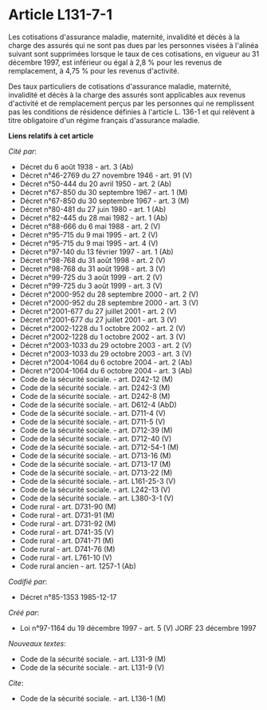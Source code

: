 # Article L131-7-1

Les cotisations d'assurance maladie, maternité, invalidité et décès à la charge des assurés qui ne sont pas dues par les
personnes visées à l'alinéa suivant sont supprimées lorsque le taux de ces cotisations, en vigueur au 31 décembre 1997, est
inférieur ou égal à 2,8 % pour les revenus de remplacement, à 4,75 % pour les revenus d'activité.

Des taux particuliers de cotisations d'assurance maladie, maternité, invalidité et décès à la charge des assurés sont
applicables aux revenus d'activité et de remplacement perçus par les personnes qui ne remplissent pas les conditions de
résidence définies à l'article L. 136-1 et qui relèvent à titre obligatoire d'un régime français d'assurance maladie.

**Liens relatifs à cet article**

_Cité par_:

  - Décret du 6 août 1938 - art. 3 (Ab)
  - Décret n°46-2769 du 27 novembre 1946 - art. 91 (V)
  - Décret n°50-444 du 20 avril 1950 - art. 2 (Ab)
  - Décret n°67-850 du 30 septembre 1967 - art. 1 (M)
  - Décret n°67-850 du 30 septembre 1967 - art. 3 (M)
  - Décret n°80-481 du 27 juin 1980 - art. 1 (Ab)
  - Décret n°82-445 du 28 mai 1982 - art. 1 (Ab)
  - Décret n°88-666 du 6 mai 1988 - art. 2 (V)
  - Décret n°95-715 du 9 mai 1995 - art. 2 (V)
  - Décret n°95-715 du 9 mai 1995 - art. 4 (V)
  - Décret n°97-140 du 13 février 1997 - art. 1 (Ab)
  - Décret n°98-768 du 31 août 1998 - art. 2 (V)
  - Décret n°98-768 du 31 août 1998 - art. 3 (V)
  - Décret n°99-725 du 3 août 1999 - art. 2 (V)
  - Décret n°99-725 du 3 août 1999 - art. 3 (V)
  - Décret n°2000-952 du 28 septembre 2000 - art. 2 (V)
  - Décret n°2000-952 du 28 septembre 2000 - art. 3 (V)
  - Décret n°2001-677 du 27 juillet 2001 - art. 2 (V)
  - Décret n°2001-677 du 27 juillet 2001 - art. 3 (V)
  - Décret n°2002-1228 du 1 octobre 2002 - art. 2 (V)
  - Décret n°2002-1228 du 1 octobre 2002 - art. 3 (V)
  - Décret n°2003-1033 du 29 octobre 2003 - art. 2 (V)
  - Décret n°2003-1033 du 29 octobre 2003 - art. 3 (V)
  - Décret n°2004-1064 du 6 octobre 2004 - art. 2 (Ab)
  - Décret n°2004-1064 du 6 octobre 2004 - art. 3 (Ab)
  - Code de la sécurité sociale. - art. D242-12 (M)
  - Code de la sécurité sociale. - art. D242-3 (M)
  - Code de la sécurité sociale. - art. D242-8 (M)
  - Code de la sécurité sociale. - art. D612-4 (AbD)
  - Code de la sécurité sociale. - art. D711-4 (V)
  - Code de la sécurité sociale. - art. D711-5 (V)
  - Code de la sécurité sociale. - art. D712-39 (M)
  - Code de la sécurité sociale. - art. D712-40 (V)
  - Code de la sécurité sociale. - art. D712-54-1 (M)
  - Code de la sécurité sociale. - art. D713-16 (M)
  - Code de la sécurité sociale. - art. D713-17 (M)
  - Code de la sécurité sociale. - art. D713-22 (M)
  - Code de la sécurité sociale. - art. L161-25-3 (V)
  - Code de la sécurité sociale. - art. L242-13 (V)
  - Code de la sécurité sociale. - art. L380-3-1 (V)
  - Code rural - art. D731-90 (M)
  - Code rural - art. D731-91 (M)
  - Code rural - art. D731-92 (M)
  - Code rural - art. D741-35 (V)
  - Code rural - art. D741-71 (M)
  - Code rural - art. D741-76 (M)
  - Code rural - art. L761-10 (V)
  - Code rural ancien - art. 1257-1 (Ab)

_Codifié par_:

  - Décret n°85-1353 1985-12-17

_Créé par_:

  - Loi n°97-1164 du 19 décembre 1997 - art. 5 (V) JORF 23 décembre 1997

_Nouveaux textes_:

  - Code de la sécurité sociale. - art. L131-9 (M)
  - Code de la sécurité sociale. - art. L131-9 (V)

_Cite_:

  - Code de la sécurité sociale. - art. L136-1 (M)
